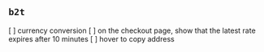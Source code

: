 ## `b2t`

<!-- TODO: do these -->

[ ] currency conversion
[ ] on the checkout page, show that the latest rate expires after 10 minutes
[ ] hover to copy address
